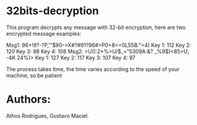 # 32bits-decryption
This program decrypts any message with 32-bit encryption, here are two 
encrypted message examples:

Msg1: 96+!9?-?P,'"$90-=X#?#91?96#>P0+8<=0L55B."=4)
Key 1: 112 Key 2: 120 Key 3: 98 Key 4: 108
Msg2: >U():2*%>U/$_="5309A:&? _%9$)<85>U; -4K 24%)>
Key 1: 127 Key 2: 117 Key 3: 107 Key 4: 97

The process takes time, the time varies according to the speed of your 
machine, so be patient

# Authors:
Athos Rodrigues,
Gustavo Maciel.
